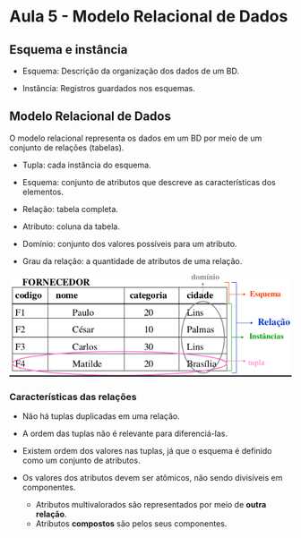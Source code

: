 
# Aula 5 - Modelo Relacional de Dados

## Esquema e instância

- Esquema: Descrição da organização dos dados de um BD.

- Instância: Registros guardados nos esquemas.

## Modelo Relacional de Dados

O modelo relacional representa os dados em um BD por meio de um conjunto de relações (tabelas).

- Tupla: cada instância do esquema. 

- Esquema: conjunto de atributos que descreve as características dos elementos. 

- Relação: tabela completa.

- Atributo: coluna da tabela.

- Domínio: conjunto dos valores possíveis para um atributo.

- Grau da relação: a quantidade de atributos de uma relação. 

![Imagem.](imgs/15-26-31.png)

### Características das relações

- Não há tuplas duplicadas em uma relação. 

- A ordem das tuplas não é relevante para diferenciá-las.

- Existem ordem dos valores nas tuplas, já que o esquema é definido como um conjunto de atributos. 

- Os valores dos atributos devem ser atômicos, não sendo divisíveis em componentes. 
    

    - Atributos multivalorados são representados por meio de **outra relação**.
    - Atributos **compostos** são pelos seus componentes. 

<!-- @TODO: completar essa parte até slide 11 -->


<!-- @TODO: completar do slide 14 até 17 -->